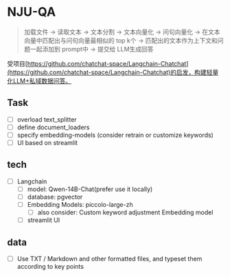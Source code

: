 # NJU-QA

> 加载文件 -> 读取文本 -> 文本分割 -> 文本向量化 -> 问句向量化 -> 在文本向量中匹配出与问句向量最相似的 top k个 -> 匹配出的文本作为上下文和问题一起添加到 prompt中 -> 提交给 LLM生成回答

受项目[https://github.com/chatchat-space/Langchain-Chatchat](https://github.com/chatchat-space/Langchain-Chatchat)的启发，构建轻量化LLM+私域数据问答。

## Task

- [ ] overload text_splitter
- [ ] define document_loaders
- [ ] specify embedding-models (consider retrain or customize keywords)
- [ ] UI based on streamlit

## tech

- [ ] Langchain
  - [ ] model: Qwen-14B-Chat(prefer use it locally)
  - [ ] database: pgvector
  - [ ] Embedding Models: piccolo-large-zh
    - [ ] also consider: Custom keyword adjustment Embedding model
  - [ ] streamlit UI

## data

- [ ] Use TXT / Markdown and other formatted files, and typeset them according to key points

